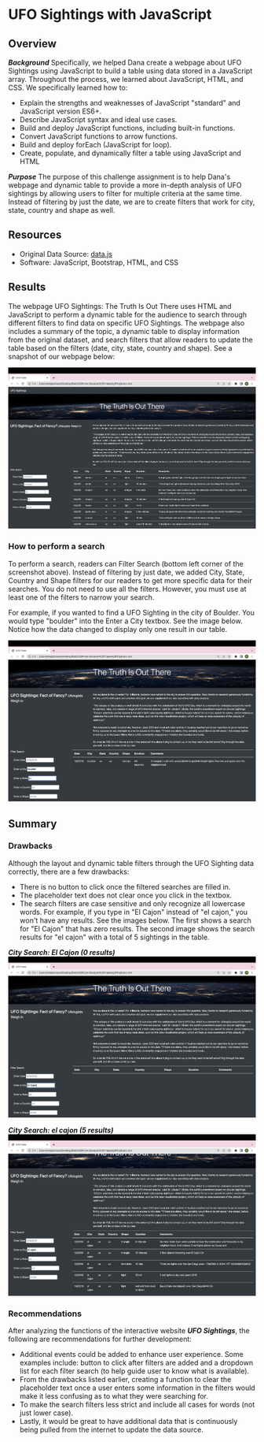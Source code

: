 # UFO Sightings with JavaScript 
## Overview 
***Background***
Specifically, we helped Dana create a webpage about UFO Sightings using JavaScript to build a table using data stored in a JavaScript array. Throughout the process, we learned about JavaScript, HTML, and CSS. We specifically learned how to:

- Explain the strengths and weaknesses of JavaScript "standard" and JavaScript version ES6+.
- Describe JavaScript syntax and ideal use cases.
- Build and deploy JavaScript functions, including built-in functions.
- Convert JavaScript functions to arrow functions.
- Build and deploy forEach (JavaScript for loop).
- Create, populate, and dynamically filter a table using JavaScript and HTML

***Purpose***
The purpose of this challenge assignment is to help Dana's webpage and dynamic table to provide a more in-depth analysis of UFO sightings by allowing users to filter for multiple criteria at the same time. Instead of filtering by just the date, we are to create filters that work for city, state, country and shape as well.

## Resources 
- Original Data Source: [data.js](https://github.com/meghanhkoon/UFOs/blob/main/static/js/data.js)
- Software: JavaScript, Bootstrap, HTML, and CSS


## Results
The webpage UFO Sightings: The Truth Is Out There uses HTML and JavaScript to perform a dynamic table for the audience to search through different filters to find data on specific UFO Sightings. The webpage also includes a summary of the topic, a dynamic table to display information from the original dataset, and search filters that allow readers to update the table based on the filters (date, city, state, country and shape). See a snapshot of our webpage below: 

![webpage](static/images/webpage.png)


### How to perform a search

To perform a search, readers can Filter Search (bottom left corner of the screenshot above). Instead of filtering by just date, we added City, State, Country and Shape filters for our readers to get more specific data for their searches. You do not need to use all the filters. However, you must use at least one of the filters to narrow your search. 

For example, if you wanted to find a UFO Sighting in the city of Boulder. You would type "boulder" into the Enter a City textbox. See the image below. Notice how the data changed to display only one result in our table. 

![webpage.filter1](static/images/webpage.filter1.png)

## Summary 
### Drawbacks 
Although the layout and dynamic table filters through the UFO Sighting data correctly, there are a few drawbacks:

- There is no button to click once the filtered searches are filled in.
- The placeholder text does not clear once you click in the textbox. 
- The search filters are case sensitive and only recognize all lowercase words. For example, if you type in "El Cajon" instead of "el cajon," you won't have any results. See the images below. The first shows a search for "El Cajon" that has zero results. The second image shows the search results for "el cajon" with a total of 5 sightings in the table. 

***City Search: El Cajon (0 results)***
![webpage2.elcajon](static/images/webpage2.elcajon.png)

***City Search: el cajon (5 results)***
![webpage.elcajon](static/images/webpage.elcajon.png)

### Recommendations
After analyzing the functions of the interactive website ***UFO Sightings***, the following are recommendations for further development:
- Additional events could be added to enhance user experience. Some examples include: button to click after filters are added and a dropdown list for each filter search (to help guide user to know what is available).
- From the drawbacks listed earlier, creating a function to clear the placeholder text once a user enters some information in the filters would make it less confusing as to what they were searching for. 
- To make the search filters less strict and include all cases for words (not just lower case). 
- Lastly, it would be great to have additional data that is continuously being pulled from the internet to update the data source. 
